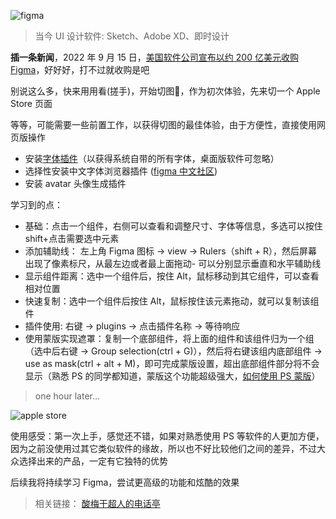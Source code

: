 ![figma](https://server.yamorz.top/image/figma1.webp)

> 当今 UI 设计软件: Sketch、Adobe XD、即时设计

**插一条新闻**，2022 年 9 月 15 日，[美国软件公司宣布以约 200 亿美元收购 Figma](https://news.adobe.com/news/news-details/2022/Adobe-to-Acquire-Figma/default.aspx)，好好好，打不过就收购是吧

别说这么多，快来用用看(搓手)，开始切图:hammer:，作为初次体验，先来切一个 Apple Store 页面

等等，可能需要一些前置工作，以获得切图的最佳体验，由于方便性，直接使用网页版操作

- 安装[字体插件](https://www.figma.com/downloads/)（以获得系统自带的所有字体，桌面版软件可忽略）
- 选择性安装中文字体浏览器插件 ([figma 中文社区](https://www.figma.cool/))
- 安装 avatar 头像生成插件

学习到的点：

- 基础：点击一个组件，右侧可以查看和调整尺寸、字体等信息，多选可以按住 shift+点击需要选中元素
- 添加辅助线： 左上角 Figma 图标 -> view -> Rulers（shift + R），然后屏幕出现了像素标尺，从最左边或者最上面拖动- 可以分别显示垂直和水平辅助线
- 显示组件距离：选中一个组件后，按住 Alt，鼠标移动到其它组件，可以查看相对位置
- 快速复制：选中一个组件后按住 Alt，鼠标按住该元素拖动，就可以复制该组件
- 插件使用: 右键 -> plugins -> 点击插件名称 -> 等待响应
- 使用蒙版实现遮罩：复制一个底部组件，将上面的组件和该组件归为一个组（选中后右键 -> Group selection(ctrl + G)），然后将右键该组内底部组件 -> use as mask(ctrl + alt + M)，即可完成蒙版设置，超出底部组件部分将不会显示（熟悉 PS 的同学都知道，蒙版这个功能超级强大，[如何使用 PS 蒙版](https://www.zhihu.com/question/62042775)）

> one hour later...

![apple store](https://server.yamorz.top/image/X-1.png)

使用感受：第一次上手，感觉还不错，如果对熟悉使用 PS 等软件的人更加方便，因为之前没使用过其它类似软件的缘故，所以也不好比较他们之间的差异，不过大众选择出来的产品，一定有它独特的优势

后续我将持续学习 Figma，尝试更高级的功能和炫酷的效果

> 相关链接： [酸梅干超人的电话亭](https://space.bilibili.com/393337657)
